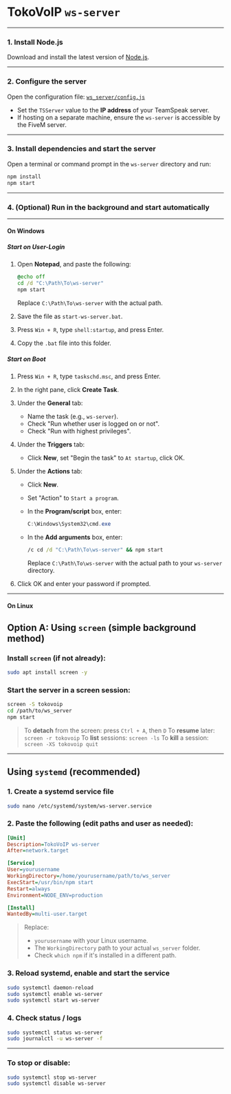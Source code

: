 # TokoVoIP `ws-server`

---

### 1. **Install Node.js**

Download and install the latest version of [Node.js](https://nodejs.org/en/).

---

### 2. **Configure the server**

Open the configuration file: [`ws_server/config.js`](https://github.com/Itokoyamato/TokoVoIP_TS3/blob/master/ws_server/config.js)

* Set the `TSServer` value to the **IP address** of your TeamSpeak server.
* If hosting on a separate machine, ensure the `ws-server` is accessible by the FiveM server.

---

### 3. **Install dependencies and start the server**

Open a terminal or command prompt in the `ws-server` directory and run:

```bash
npm install
npm start
```

---

### 4. **(Optional) Run in the background and start automatically**

---

#### On Windows

##### Start on User-Login

1. Open **Notepad**, and paste the following:

   ```cmd
   @echo off
   cd /d "C:\Path\To\ws-server"
   npm start
   ```

   Replace `C:\Path\To\ws-server` with the actual path.
2. Save the file as `start-ws-server.bat`.
3. Press `Win + R`, type `shell:startup`, and press Enter.
4. Copy the `.bat` file into this folder.

##### Start on Boot

1. Press `Win + R`, type `taskschd.msc`, and press Enter.
2. In the right pane, click **Create Task**.
3. Under the **General** tab:

   * Name the task (e.g., `ws-server`).
   * Check "Run whether user is logged on or not".
   * Check "Run with highest privileges".
4. Under the **Triggers** tab:

   * Click **New**, set "Begin the task" to `At startup`, click OK.
5. Under the **Actions** tab:

   * Click **New**.
   * Set "Action" to `Start a program`.
   * In the **Program/script** box, enter:

     ```powershell
     C:\Windows\System32\cmd.exe
     ```
   * In the **Add arguments** box, enter:

     ```cmd
     /c cd /d "C:\Path\To\ws-server" && npm start
     ```

     Replace `C:\Path\To\ws-server` with the actual path to your `ws-server` directory.
6. Click OK and enter your password if prompted.

---

#### On Linux

## Option A: Using `screen` (simple background method)

### Install `screen` (if not already):

```bash
sudo apt install screen -y
```

### Start the server in a screen session:

```bash
screen -S tokovoip
cd /path/to/ws_server
npm start
```

> To **detach** from the screen: press `Ctrl + A`, then `D`
> To **resume** later: `screen -r tokovoip`
> To **list** sessions: `screen -ls`
> To **kill** a session: `screen -XS tokovoip quit`

---

## Using `systemd` (recommended)

### 1. Create a systemd service file

```bash
sudo nano /etc/systemd/system/ws-server.service
```

### 2. Paste the following (edit paths and user as needed):

```ini
[Unit]
Description=TokoVoIP ws-server
After=network.target

[Service]
User=yourusername
WorkingDirectory=/home/yourusername/path/to/ws_server
ExecStart=/usr/bin/npm start
Restart=always
Environment=NODE_ENV=production

[Install]
WantedBy=multi-user.target
```

> Replace:
>
> * `yourusername` with your Linux username.
> * The `WorkingDirectory` path to your actual `ws_server` folder.
> * Check `which npm` if it's installed in a different path.

### 3. Reload systemd, enable and start the service

```bash
sudo systemctl daemon-reload
sudo systemctl enable ws-server
sudo systemctl start ws-server
```

### 4. Check status / logs

```bash
sudo systemctl status ws-server
sudo journalctl -u ws-server -f
```

---

### To stop or disable:

```bash
sudo systemctl stop ws-server
sudo systemctl disable ws-server
```